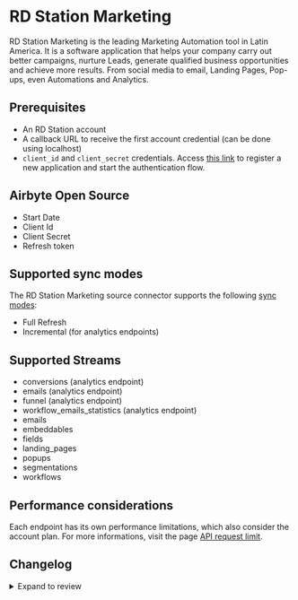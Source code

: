 # RD Station Marketing

RD Station Marketing is the leading Marketing Automation tool in Latin America. It is a software application that helps your company carry out better campaigns, nurture Leads, generate qualified business opportunities and achieve more results. From social media to email, Landing Pages, Pop-ups, even Automations and Analytics.

## Prerequisites

- An RD Station account
- A callback URL to receive the first account credential (can be done using localhost)
- `client_id` and `client_secret` credentials. Access [this link](https://appstore.rdstation.com/en/publisher) to register a new application and start the authentication flow.

## Airbyte Open Source

- Start Date
- Client Id
- Client Secret
- Refresh token

## Supported sync modes

The RD Station Marketing source connector supports the following [sync modes](https://docs.airbyte.com/cloud/core-concepts#connection-sync-modes):

- Full Refresh
- Incremental (for analytics endpoints)

## Supported Streams

- conversions (analytics endpoint)
- emails (analytics endpoint)
- funnel (analytics endpoint)
- workflow_emails_statistics (analytics endpoint)
- emails
- embeddables
- fields
- landing_pages
- popups
- segmentations
- workflows

## Performance considerations

Each endpoint has its own performance limitations, which also consider the account plan. For more informations, visit the page [API request limit](https://developers.rdstation.com/reference/limite-de-requisicoes-da-api?lng=en).

## Changelog

<details>
  <summary>Expand to review</summary>

| Version | Date       | Pull Request                                              | Subject                          |
| :------ | :--------- | :-------------------------------------------------------- | :------------------------------- |
| 0.3.25 | 2025-10-29 | [60572](https://github.com/airbytehq/airbyte/pull/60572) | Update dependencies |
| 0.3.24 | 2025-09-05 | [65966](https://github.com/airbytehq/airbyte/pull/65966) | Update to CDK v7.0.0 |
| 0.3.23 | 2025-05-10 | [60134](https://github.com/airbytehq/airbyte/pull/60134) | Update dependencies |
| 0.3.22 | 2025-05-03 | [58497](https://github.com/airbytehq/airbyte/pull/58497) | Update dependencies |
| 0.3.21 | 2025-04-12 | [57845](https://github.com/airbytehq/airbyte/pull/57845) | Update dependencies |
| 0.3.20 | 2025-04-05 | [57360](https://github.com/airbytehq/airbyte/pull/57360) | Update dependencies |
| 0.3.19 | 2025-03-29 | [56745](https://github.com/airbytehq/airbyte/pull/56745) | Update dependencies |
| 0.3.18 | 2025-03-22 | [56205](https://github.com/airbytehq/airbyte/pull/56205) | Update dependencies |
| 0.3.17 | 2025-03-08 | [55550](https://github.com/airbytehq/airbyte/pull/55550) | Update dependencies |
| 0.3.16 | 2025-03-01 | [55026](https://github.com/airbytehq/airbyte/pull/55026) | Update dependencies |
| 0.3.15 | 2025-02-23 | [54609](https://github.com/airbytehq/airbyte/pull/54609) | Update dependencies |
| 0.3.14 | 2025-02-15 | [53966](https://github.com/airbytehq/airbyte/pull/53966) | Update dependencies |
| 0.3.13 | 2025-02-08 | [53465](https://github.com/airbytehq/airbyte/pull/53465) | Update dependencies |
| 0.3.12 | 2025-02-01 | [53015](https://github.com/airbytehq/airbyte/pull/53015) | Update dependencies |
| 0.3.11 | 2025-01-25 | [52525](https://github.com/airbytehq/airbyte/pull/52525) | Update dependencies |
| 0.3.10 | 2025-01-18 | [51869](https://github.com/airbytehq/airbyte/pull/51869) | Update dependencies |
| 0.3.9 | 2025-01-11 | [51324](https://github.com/airbytehq/airbyte/pull/51324) | Update dependencies |
| 0.3.8 | 2024-12-28 | [50676](https://github.com/airbytehq/airbyte/pull/50676) | Update dependencies |
| 0.3.7 | 2024-12-21 | [50264](https://github.com/airbytehq/airbyte/pull/50264) | Update dependencies |
| 0.3.6 | 2024-12-14 | [49679](https://github.com/airbytehq/airbyte/pull/49679) | Update dependencies |
| 0.3.5 | 2024-12-12 | [49334](https://github.com/airbytehq/airbyte/pull/49334) | Update dependencies |
| 0.3.4 | 2024-12-11 | [48161](https://github.com/airbytehq/airbyte/pull/48161) | Starting with this version, the Docker image is now rootless. Please note that this and future versions will not be compatible with Airbyte versions earlier than 0.64 |
| 0.3.3 | 2024-10-29 | [47936](https://github.com/airbytehq/airbyte/pull/47936) | Update dependencies |
| 0.3.2 | 2024-10-28 | [47577](https://github.com/airbytehq/airbyte/pull/47577) | Update dependencies |
| 0.3.1 | 2024-08-16 | [44196](https://github.com/airbytehq/airbyte/pull/44196) | Bump source-declarative-manifest version |
| 0.3.0 | 2024-08-14 | [44081](https://github.com/airbytehq/airbyte/pull/44081) | Refactor connector to manifest-only format |
| 0.2.8 | 2024-08-10 | [43486](https://github.com/airbytehq/airbyte/pull/43486) | Update dependencies |
| 0.2.7 | 2024-08-03 | [43085](https://github.com/airbytehq/airbyte/pull/43085) | Update dependencies |
| 0.2.6 | 2024-07-27 | [42665](https://github.com/airbytehq/airbyte/pull/42665) | Update dependencies |
| 0.2.5 | 2024-07-20 | [42187](https://github.com/airbytehq/airbyte/pull/42187) | Update dependencies |
| 0.2.4 | 2024-07-13 | [41898](https://github.com/airbytehq/airbyte/pull/41898) | Update dependencies |
| 0.2.3 | 2024-07-10 | [41525](https://github.com/airbytehq/airbyte/pull/41525) | Update dependencies |
| 0.2.2 | 2024-07-09 | [41232](https://github.com/airbytehq/airbyte/pull/41232) | Update dependencies |
| 0.2.1 | 2024-07-06 | [40791](https://github.com/airbytehq/airbyte/pull/40791) | Update dependencies |
| 0.2.0 | 2024-06-27 | [40216](https://github.com/airbytehq/airbyte/pull/40216) | Migrate connector to Low Code |
| 0.1.9 | 2024-06-26 | [40549](https://github.com/airbytehq/airbyte/pull/40549) | Migrate off deprecated auth package |
| 0.1.8 | 2024-06-25 | [40324](https://github.com/airbytehq/airbyte/pull/40324) | Update dependencies |
| 0.1.7 | 2024-06-22 | [40145](https://github.com/airbytehq/airbyte/pull/40145) | Update dependencies |
| 0.1.6 | 2024-06-06 | [39228](https://github.com/airbytehq/airbyte/pull/39228) | [autopull] Upgrade base image to v1.2.2 |
| 0.1.5 | 2024-06-03 | [38916](https://github.com/airbytehq/airbyte/pull/38916) | Replace AirbyteLogger with logging.Logger |
| 0.1.4 | 2024-06-03 | [38916](https://github.com/airbytehq/airbyte/pull/38916) | Replace AirbyteLogger with logging.Logger |
| 0.1.3 | 2024-05-20 | [38372](https://github.com/airbytehq/airbyte/pull/38372) | [autopull] base image + poetry + up_to_date |
| 0.1.2   | 2022-07-06 | [28009](https://github.com/airbytehq/airbyte/pull/28009/) | Migrated to advancedOAuth        |
| 0.1.1   | 2022-11-01 | [18826](https://github.com/airbytehq/airbyte/pull/18826)  | Fix stream analytics_conversions |
| 0.1.0   | 2022-10-23 | [18348](https://github.com/airbytehq/airbyte/pull/18348)  | Initial Release                  |

</details>
